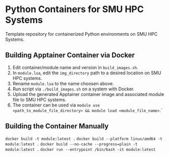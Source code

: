 # Python Containers for SMU HPC Systems

Template repository for containerized Python environments on SMU HPC Systems.

## Building Apptainer Container via Docker

1. Edit container/module name and version in `build_images.sh`.
2. In `module.lua`, edit the `img_directory` path to a desired location on SMU
   HPC systems.
3. Rename `module.lua` to the name choosen above.
4. Run script via `./build_images.sh` on a system with Docker.
5. Upload the generated Apptainer container image and associated module file to
   SMU HPC systems.
6. The container can be used via `module use <path_to_module_file_directory> &&
   module load <module_file_name>`.`

## Building the Container Manually

`docker build -t module:latest .`
`docker build --platform linux/amd64 -t module:latest .`
`docker build --no-cache --progress=plain -t module:latest .`
`docker run --entrypoint /bin/bash -it module:latest`

